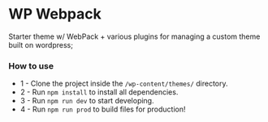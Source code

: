 # WP Webpack
Starter theme w/ WebPack + various plugins for managing a custom theme built on wordpress;

### How to use
- 1 - Clone the project inside the `/wp-content/themes/` directory.
- 2 - Run `npm install` to install all dependencies.
- 3 - Run `npm run dev` to start developing.
- 4 - Run `npm run prod` to build files for production!
